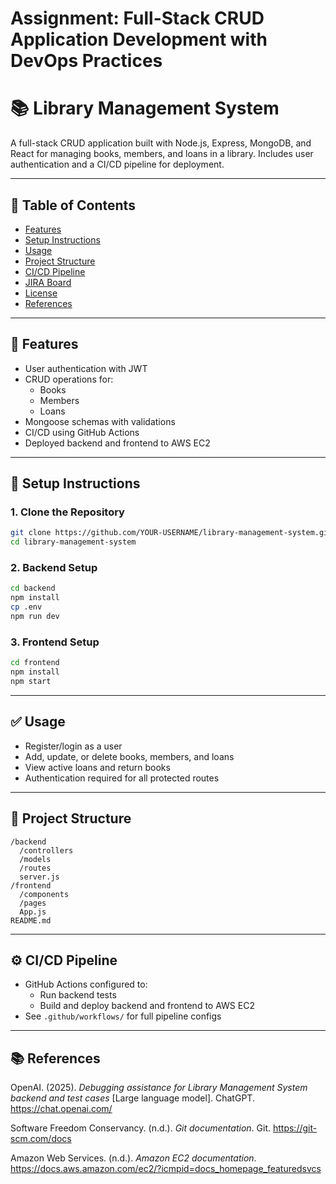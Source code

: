 # **Assignment: Full-Stack CRUD Application Development with DevOps Practices**

# 📚 Library Management System

A full-stack CRUD application built with Node.js, Express, MongoDB, and React for managing books, members, and loans in a library. Includes user authentication and a CI/CD pipeline for deployment.

---

## 📝 Table of Contents

- [Features](#features)
- [Setup Instructions](#setup-instructions)
- [Usage](#usage)
- [Project Structure](#project-structure)
- [CI/CD Pipeline](#cicd-pipeline)
- [JIRA Board](#jira-board)
- [License](#license)
- [References](#references)

---

## 🚀 Features

- User authentication with JWT
- CRUD operations for:
  - Books
  - Members
  - Loans
- Mongoose schemas with validations
- CI/CD using GitHub Actions
- Deployed backend and frontend to AWS EC2

---

## 🧰 Setup Instructions

### 1. Clone the Repository

```bash
git clone https://github.com/YOUR-USERNAME/library-management-system.git
cd library-management-system
```

### 2. Backend Setup

```bash
cd backend
npm install
cp .env  
npm run dev
```

### 3. Frontend Setup

```bash
cd frontend
npm install
npm start
```

---

## ✅ Usage

- Register/login as a user
- Add, update, or delete books, members, and loans
- View active loans and return books
- Authentication required for all protected routes

---

## 📂 Project Structure

```
/backend
  /controllers
  /models
  /routes
  server.js
/frontend
  /components
  /pages
  App.js
README.md
```

---

## ⚙️ CI/CD Pipeline

- GitHub Actions configured to:
  - Run backend tests
  - Build and deploy backend and frontend to AWS EC2
- See `.github/workflows/` for full pipeline configs

---

## 📚 References

OpenAI. (2025). *Debugging assistance for Library Management System backend and test cases* [Large language model]. ChatGPT. https://chat.openai.com/

Software Freedom Conservancy. (n.d.). *Git documentation*. Git. https://git-scm.com/docs

Amazon Web Services. (n.d.). *Amazon EC2 documentation*. https://docs.aws.amazon.com/ec2/?icmpid=docs_homepage_featuredsvcs

